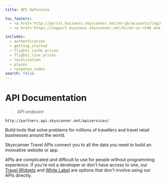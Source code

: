 ```yaml
---
title: API Reference

toc_footers:
  - <a href='http://portal.business.skyscanner.net/en-gb/accounts/login/'>Sign in to your account</a>
  - <a href='https://support.business.skyscanner.net/hc/en-us'>FAQ and Support</a>

includes:
  - authentication
  - getting_started
  - flights_cache_prices
  - flights_live_prices
  - localisation
  - places
  - response_codes
search: false
---
```


# API Documentation

> API endpoint

```shell
http://partners.api.skyscanner.net/apiservices/

```

Build tools that solve problems for millions of travellers and travel retail businesses around the world.

Skyscanner Travel APIs connect you to all the data you need to build an innovative website or app.

<aside class="notice">
APIs are complicated and difficult to use for people without programming experience. If you're not a developer or don't have access to one, our <a href="http://en.business.skyscanner.net/en-gb/products/travel-widgets/" target="_blank">
Travel Widgets</a> and <a href="http://en.business.skyscanner.net/en-gb/products/white-label/" target="_blank">White Label</a> are options that don't involve using
our APIs directly.
</aside>









